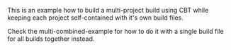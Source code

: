 This is an example how to build a multi-project build using CBT while keeping each project self-contained with it's own build files.

Check the multi-combined-example for how to do it with a single build file for all builds together instead.
